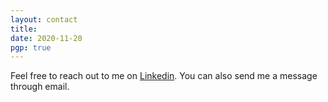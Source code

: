 ```yaml
---
layout: contact
title: 
date: 2020-11-20 
pgp: true 
---
```


Feel free to reach out to me on <a href="https://www.linkedin.com/in/mohamad-soleimani-076462288/" class="highlighted">Linkedin</a>. You can also send me a message through email.
